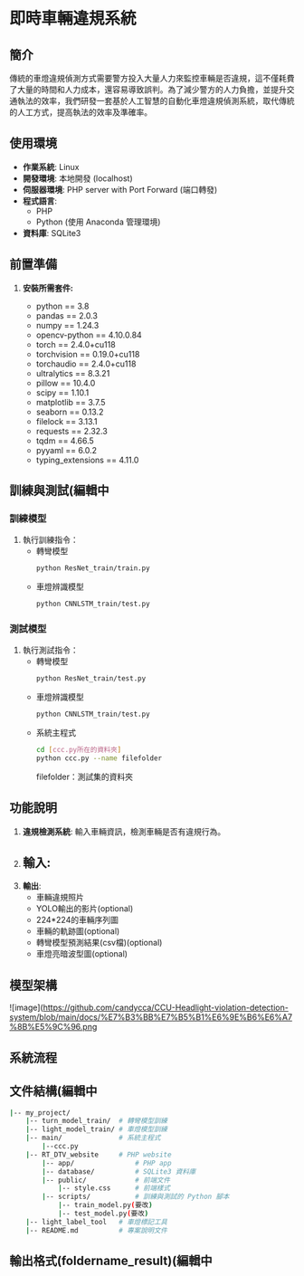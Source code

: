 # 即時車輛違規系統

## 簡介
  傳統的車燈違規偵測方式需要警方投入大量人力來監控車輛是否違規，這不僅耗費了大量的時間和人力成本，還容易導致誤判。為了減少警方的人力負擔，並提升交通執法的效率，我們研發一套基於人工智慧的自動化車燈違規偵測系統，取代傳統的人工方式，提高執法的效率及準確率。

## 使用環境
- **作業系統**: Linux 
- **開發環境**: 本地開發 (localhost)
- **伺服器環境**: PHP server with Port Forward (端口轉發)
- **程式語言**: 
  - PHP 
  - Python (使用 Anaconda 管理環境)
- **資料庫**: SQLite3

## 前置準備

1. **安裝所需套件:**
   
    - python == 3.8
    - pandas == 2.0.3
    - numpy == 1.24.3
    - opencv-python == 4.10.0.84
    - torch == 2.4.0+cu118  
    - torchvision == 0.19.0+cu118
    - torchaudio == 2.4.0+cu118
    - ultralytics == 8.3.21
    - pillow == 10.4.0 
    - scipy == 1.10.1
    - matplotlib == 3.7.5
    - seaborn == 0.13.2
    - filelock == 3.13.1
    - requests == 2.32.3
    - tqdm == 4.66.5
    - pyyaml == 6.0.2
    - typing_extensions == 4.11.0

## 訓練與測試(編輯中

### 訓練模型
1. 執行訓練指令：
    - 轉彎模型
      ```bash
      python ResNet_train/train.py
      ```
    - 車燈辨識模型
      ```bash
      python CNNLSTM_train/test.py
      ```
    

### 測試模型
1. 執行測試指令：
   - 轉彎模型
      ```bash
      python ResNet_train/test.py
      ```
   - 車燈辨識模型
      ```bash
      python CNNLSTM_train/test.py
      ```
   - 系統主程式
      ```bash
      cd [ccc.py所在的資料夾]
      python ccc.py --name filefolder
      ```
      filefolder：測試集的資料夾

## 功能說明
1. **違規檢測系統**: 輸入車輛資訊，檢測車輛是否有違規行為。
2. **輸入**:
   - 
3. **輸出**:
   - 車輛違規照片
   - YOLO輸出的影片(optional)
   - 224*224的車輛序列圖
   - 車輛的軌跡圖(optional)
   - 轉彎模型預測結果(csv檔)(optional)
   - 車燈亮暗波型圖(optional)

## 模型架構
![image](https://github.com/candycca/CCU-Headlight-violation-detection-system/blob/main/docs/%E7%B3%BB%E7%B5%B1%E6%9E%B6%E6%A7%8B%E5%9C%96.png

## 系統流程



## 文件結構(編輯中

```bash
|-- my_project/
    |-- turn_model_train/  # 轉彎模型訓練 
    |-- light_model_train/ # 車燈模型訓練
    |-- main/              # 系統主程式
        |--ccc.py
    |-- RT_DTV_website     # PHP website
        |-- app/               # PHP app
        |-- database/          # SQLite3 資料庫
        |-- public/            # 前端文件
            |-- style.css      # 前端樣式
        |-- scripts/           # 訓練與測試的 Python 腳本
            |-- train_model.py(要改)
            |-- test_model.py(要改)
    |-- light_label_tool   # 車燈標記工具 
    |-- README.md          # 專案說明文件
```
## 輸出格式(foldername_result)(編輯中
